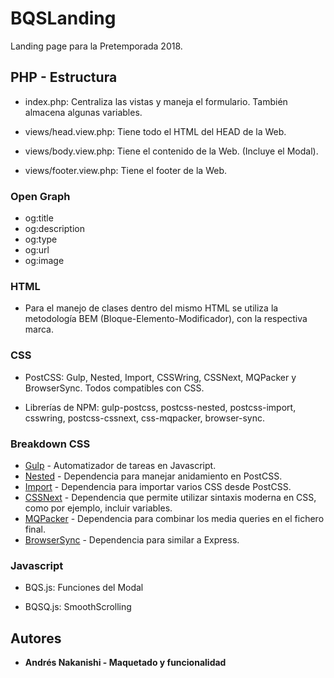# BQSLanding

Landing page para la Pretemporada 2018.

## PHP - Estructura

* index.php: Centraliza las vistas y maneja el formulario. También almacena algunas variables.

* views/head.view.php: Tiene todo el HTML del HEAD de la Web.

* views/body.view.php: Tiene el contenido de la Web. (Incluye el Modal).

* views/footer.view.php: Tiene el footer de la Web.

### Open Graph

* og:title 
* og:description
* og:type
* og:url
* og:image

### HTML

* Para el manejo de clases dentro del mismo HTML se utiliza la metodología BEM (Bloque-Elemento-Modificador), con la respectiva marca.

### CSS

* PostCSS: Gulp, Nested, Import, CSSWring, CSSNext, MQPacker y BrowserSync. Todos compatibles con CSS.

* Librerías de NPM: gulp-postcss, postcss-nested, postcss-import, csswring, postcss-cssnext, css-mqpacker, browser-sync.

### Breakdown CSS 

* [Gulp](https://gulpjs.com/) - Automatizador de tareas en Javascript.
* [Nested](https://github.com/postcss/postcss-nested) - Dependencia para manejar anidamiento en PostCSS.
* [Import](https://github.com/postcss/postcss-import) - Dependencia para importar varios CSS desde PostCSS.
* [CSSNext](http://cssnext.io/features/) - Dependencia que permite utilizar sintaxis moderna en CSS, como por ejemplo, incluir variables.
* [MQPacker](https://github.com/hail2u/node-css-mqpacker) - Dependencia para combinar los media queries en el fichero final.
* [BrowserSync](https://www.browsersync.io/) - Dependencia para similar a Express.

### Javascript

* BQS.js: Funciones del Modal

* BQSQ.js: SmoothScrolling

## Autores

* **Andrés Nakanishi - Maquetado y funcionalidad**

